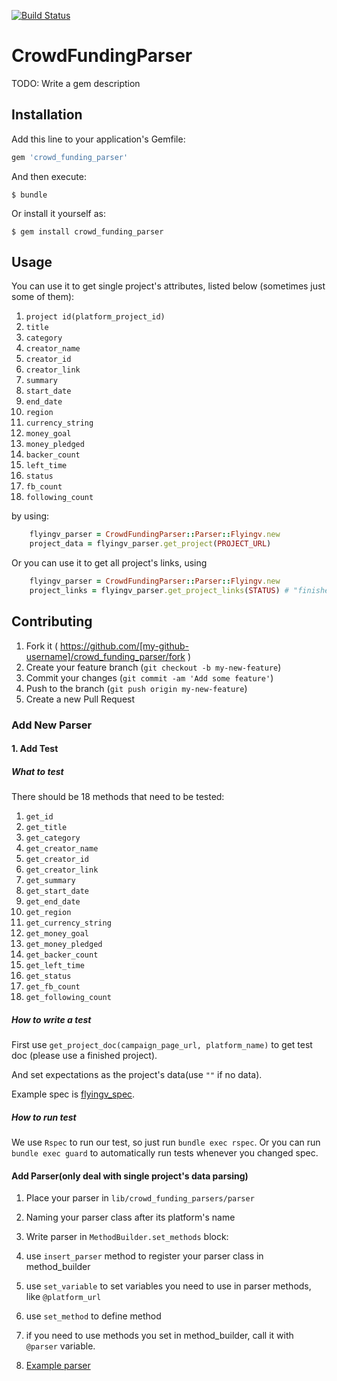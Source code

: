 [![Build Status](https://travis-ci.org/BackerFounder/crowd_funding_parser.svg)](https://travis-ci.org/BackerFounder/crowd_funding_parser)

# CrowdFundingParser

TODO: Write a gem description

## Installation

Add this line to your application's Gemfile:

```ruby
gem 'crowd_funding_parser'
```

And then execute:

    $ bundle

Or install it yourself as:

    $ gem install crowd_funding_parser

## Usage

You can use it to get single project's attributes, listed below (sometimes just some of them):

1. ```project id(platform_project_id)```
2. ```title```
3. ```category```
4. ```creator_name```
5. ```creator_id```
6. ```creator_link```
7. ```summary```
8. ```start_date```
9. ```end_date```
10. ```region```
11. ```currency_string```
12. ```money_goal```
13. ```money_pledged```
14. ```backer_count```
15. ```left_time```
16. ```status```
17. ```fb_count```
18. ```following_count```

by using:

```ruby
    flyingv_parser = CrowdFundingParser::Parser::Flyingv.new
    project_data = flyingv_parser.get_project(PROJECT_URL)
```

Or you can use it to get all project's links, using

```ruby
    flyingv_parser = CrowdFundingParser::Parser::Flyingv.new
    project_links = flyingv_parser.get_project_links(STATUS) # "finished" or "online"
```

## Contributing

1. Fork it ( https://github.com/[my-github-username]/crowd_funding_parser/fork )
2. Create your feature branch (`git checkout -b my-new-feature`)
3. Commit your changes (`git commit -am 'Add some feature'`)
4. Push to the branch (`git push origin my-new-feature`)
5. Create a new Pull Request

### Add New Parser

#### 1. Add Test

##### What to test

There should be 18 methods that need to be tested:

1. ```get_id```
2. ```get_title```
3. ```get_category```
4. ```get_creator_name```
5. ```get_creator_id```
6. ```get_creator_link```
7. ```get_summary```
8. ```get_start_date```
9. ```get_end_date```
10. ```get_region```
11. ```get_currency_string```
12. ```get_money_goal```
13. ```get_money_pledged```
14. ```get_backer_count```
15. ```get_left_time```
16. ```get_status```
17. ```get_fb_count```
18. ```get_following_count```

##### How to write a test

First use `get_project_doc(campaign_page_url, platform_name)` to get test doc (please use a finished project).

And set expectations as the project's data(use `""` if no data).

Example spec is [flyingv_spec](https://github.com/BackerFounder/crowd_funding_parser/blob/master/spec/parsers/flyingv_spec.rb).

##### How to run test

We use `Rspec` to run our test, so just run `bundle exec rspec`.
Or you can run `bundle exec guard` to automatically run tests whenever you changed spec.


#### Add Parser(only deal with single project's data parsing)

1. Place your parser in `lib/crowd_funding_parsers/parser`
2. Naming your parser class after its platform's name
3. Write parser in `MethodBuilder.set_methods` block:

  1. use `insert_parser` method to register your parser class in method_builder
  2. use `set_variable` to set variables you need to use in parser methods, like `@platform_url`
  3. use `set_method` to define method
  4. if you need to use methods you set in method_builder, call it with `@parser` variable.

4. [Example parser](https://github.com/BackerFounder/crowd_funding_parser/blob/master/lib/crowd_funding_parser/parser/flyingv.rb)
